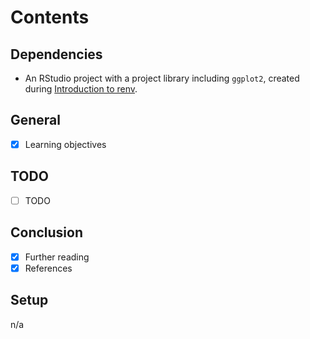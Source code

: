 # Contents

## Dependencies

- An RStudio project with a project library including `ggplot2`, created during [Introduction to renv](../r_renv).

## General

- [x] Learning objectives

## TODO

- [ ] TODO

## Conclusion

- [x] Further reading
- [x] References

## Setup

n/a
